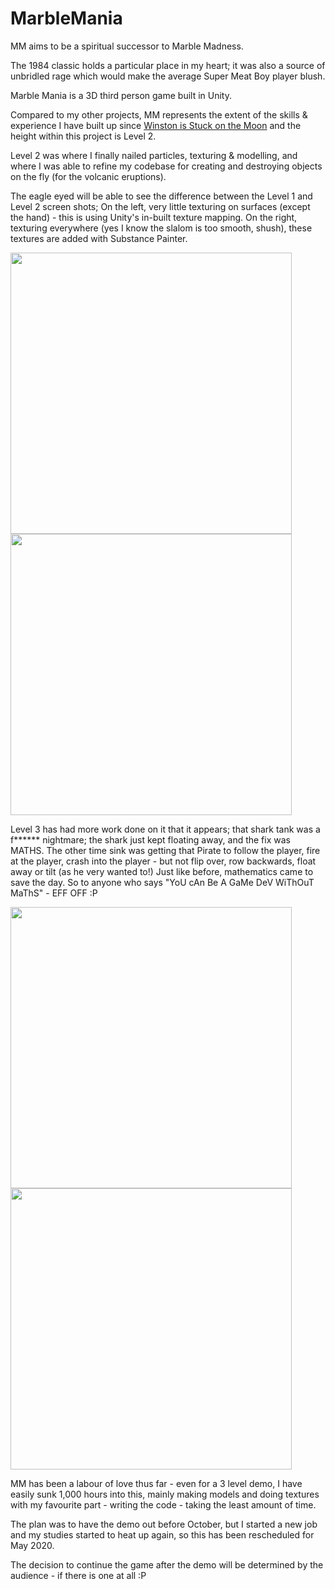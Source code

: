 # MarbleMania

MM aims to be a spiritual successor to Marble Madness.

The 1984 classic holds a particular place in my heart; it was also a source of unbridled rage which would make the average Super Meat Boy player blush.

Marble Mania is a 3D third person game built in Unity.

Compared to my other projects, MM represents the extent of the skills & experience I have built up since <a href="https://github.com/ducksplash/moonshot">Winston is Stuck on the Moon</a> and the height within this project is Level 2.

Level 2 was where I finally nailed particles, texturing & modelling, and where I was able to refine my codebase for creating and destroying objects on the fly (for the volcanic eruptions).

The eagle eyed will be able to see the difference between the Level 1 and Level 2 screen shots; 
On the left, very little texturing on surfaces (except the hand) - this is using Unity's in-built texture mapping.
On the right, texturing everywhere (yes I know the slalom is too smooth, shush), these textures are added with Substance Painter.

<img src="https://user-images.githubusercontent.com/11778864/155048472-3447fc73-da5d-48c0-86c8-de1ce1deff7a.png" width="450"> <img src="https://user-images.githubusercontent.com/11778864/155048470-cfe21e08-6165-4d19-a2d3-fd3b3d17c738.png" width="450">

Level 3 has had more work done on it that it appears; that shark tank was a f****** nightmare; the shark just kept floating away, and the fix was MATHS.
The other time sink was getting that Pirate to follow the player, fire at the player, crash into the player - but not flip over, row backwards, float away or tilt (as he very wanted to!)
Just like before, mathematics came to save the day. So to anyone who says "YoU cAn Be A GaMe DeV WiThOuT MaThS" - EFF OFF :P

<img src="https://user-images.githubusercontent.com/11778864/155138845-d92d1f0e-019f-478b-a842-36184da4bec4.png" width="450"> <img src="https://user-images.githubusercontent.com/11778864/155048481-8f4c4b6c-3a5a-467a-bf04-e4a27b5df3ae.png" width="450">

MM has been a labour of love thus far - even for a 3 level demo, I have easily sunk 1,000 hours into this, mainly making models and doing textures with my favourite part - writing the code - taking the least amount of time.

The plan was to have the demo out before October, but I started a new job and my studies started to heat up again, so this has been rescheduled for May 2020.

The decision to continue the game after the demo will be determined by the audience - if there is one at all :P
